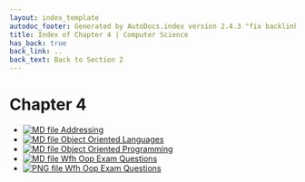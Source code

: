 ```yaml
---
layout: index_template
autodoc_footer: Generated by AutoDocs.index version 2.4.3 "fix backlink text for preprocessed MarkDown (hopefully)" ⓒ Starwort, 2020
title: Index of Chapter 4 | Computer Science
has_back: true
back_link: ..
back_text: Back to Section 2
---
```


# **Chapter 4**

- [![MD file](https://img.icons8.com/windows/512/03dac6/regular-document.png) Addressing](./addressing.html)
- [![MD file](https://img.icons8.com/windows/512/03dac6/regular-document.png) Object Oriented Languages](./object_oriented_languages.html)
- [![MD file](https://img.icons8.com/windows/512/03dac6/regular-document.png) Object Oriented Programming](./object_oriented_programming.html)
- [![MD file](https://img.icons8.com/windows/512/03dac6/regular-document.png) Wfh Oop Exam Questions](./wfh_oop_exam_questions.html)
- [![PNG file](https://img.icons8.com/windows/512/03dac6/image-document.png) Wfh Oop Exam Questions](./wfh_oop_exam_questions.png)

